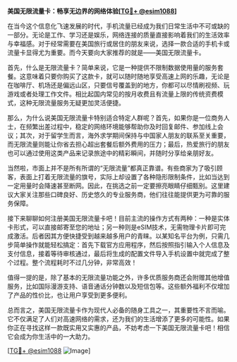**美国无限流量卡：畅享无边界的网络体验[[TG💪+ @esim1088](https://t.me/s/esim1088)]**

在当今这个信息化飞速发展的时代，手机流量已经成为我们日常生活中不可或缺的一部分。无论是工作、学习还是娱乐，网络连接的质量直接影响着我们的生活效率与幸福感。对于经常需要在美国旅行或居住的朋友来说，选择一款合适的手机卡或流量卡显得尤为重要。而今天要向大家推荐的就是——美国无限流量卡。

首先，什么是无限流量卡？简单来说，它是一种提供不限制数据使用量的服务套餐。这意味着只要你购买了这款卡，就可以随时随地享受高速上网的乐趣，无论是在咖啡厅、机场还是偏远山区，只要信号覆盖到的地方，你都可以尽情刷视频、玩游戏或者处理工作文件。相比起国内常见的按月收费且有流量上限的传统资费模式，这种无限流量服务无疑更加灵活便捷。

那么，为什么说美国无限流量卡特别适合特定人群呢？首先，如果你是一位商务人士，在频繁出差过程中，稳定的网络环境能够帮助你及时回复邮件、参加线上会议；其次，对于留学生而言，海外求学期间保持与中国家人朋友的联系至关重要，而无限流量则能让你省去担心超出套餐后额外费用的压力；最后，热爱旅行的朋友也可以通过使用这类产品来记录旅途中的精彩瞬间，并随时分享给亲朋好友。

当然啦，市面上并不是所有所谓的“无限流量”都真正靠谱。有些商家为了吸引顾客，表面上打着无限流量的旗号，实际上却设置了各种隐形限制条件，比如当达到一定用量时会降速甚至断网。因此，在挑选之前一定要擦亮眼睛仔细甄别。这里建议大家关注那些口碑良好、历史悠久的专业服务商，他们往往能提供更为可靠的服务保障。

接下来聊聊如何注册美国无限流量卡吧！目前主流的操作方式有两种：一种是实体卡形式，可以直接邮寄至您的地址；另一种则是eSIM技术，无需物理卡片即可完成激活。后者因其方便快捷受到越来越多用户的青睐。以某知名平台为例，只需几步简单操作就能轻松搞定：首先下载官方应用程序，然后按照指引输入个人信息及支付信息，接着等待审核通过，最后将生成的配置文件导入手机设置中就完成了整个过程。整个流程耗时不过几分钟，非常高效！

值得一提的是，除了基本的无限流量功能之外，许多优质服务商还会附赠其他增值服务，比如国际漫游支持、语音通话分钟数以及短信包等。这些额外福利不仅增加了产品的性价比，也让用户享受到更多便利。

总而言之，美国无限流量卡作为现代人必备的随身工具之一，其重要性不言而喻。它不仅满足了人们对高速网络的需求，还为我们的生活增添了更多的可能性。如果你正在寻找这样一款既实用又实惠的产品，不妨考虑一下美国无限流量卡吧！相信它会成为你生活中的一大助力。

[[TG💪+ @esim1088](https://t.me/s/esim1088) ![Image](https://i.postimg.cc/4NQfJmqS/Snipaste-2025-05-13-00-14-12.png)]